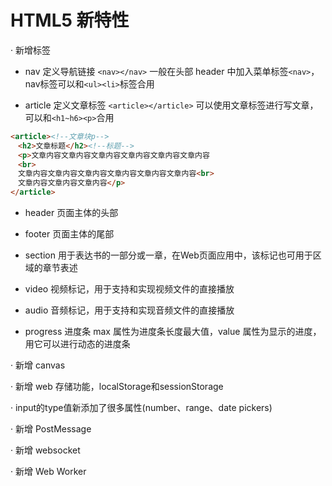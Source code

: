 # HTML5 新特性

· 新增标签

- nav
定义导航链接 `<nav></nav>`
一般在头部 header 中加入菜单标签`<nav>`，nav标签可以和`<ul><li>`标签合用

- article
定义文章标签 `<article></article>`
可以使用文章标签进行写文章，可以和`<h1~h6><p>`合用

```html
<article><!--文章块p-->
　<h2>文章标题</h2><!--标题-->
　<p>文章内容文章内容文章内容文章内容文章内容文章内容
　<br>
　文章内容文章内容文章内容文章内容文章内容文章内容<br>
　文章内容文章内容文章内容</p>
</article>　
```

- header
页面主体的头部

- footer
页面主体的尾部

- section
用于表达书的一部分或一章，在Web页面应用中，该标记也可用于区域的章节表述

- video
视频标记，用于支持和实现视频文件的直接播放

- audio
音频标记，用于支持和实现音频文件的直接播放

- progress
进度条
max 属性为进度条长度最大值，value 属性为显示的进度，用它可以进行动态的进度条

· 新增 canvas

· 新增 web 存储功能，localStorage和sessionStorage

· input的type值新添加了很多属性(number、range、date pickers)

· 新增 PostMessage

· 新增 websocket

· 新增 Web Worker
